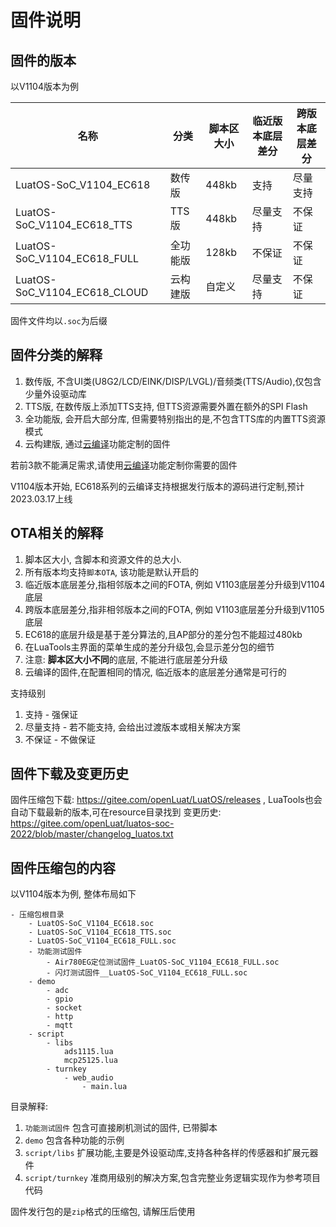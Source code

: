 # 固件说明

## 固件的版本

以V1104版本为例

|名称                        |分类    |脚本区大小|临近版本底层差分|跨版本底层差分|
|----------------------------|--------|---------|--------------|--------------|
|LuatOS-SoC_V1104_EC618      |数传版  |448kb    |支持           |尽量支持      |
|LuatOS-SoC_V1104_EC618_TTS  |TTS版   |448kb    |尽量支持       |不保证        |
|LuatOS-SoC_V1104_EC618_FULL |全功能版|128kb    |不保证         |不保证        |
|LuatOS-SoC_V1104_EC618_CLOUD|云构建版|自定义    |尽量支持       |不保证        |

固件文件均以`.soc`为后缀

## 固件分类的解释

1. 数传版, 不含UI类(U8G2/LCD/EINK/DISP/LVGL)/音频类(TTS/Audio),仅包含少量外设驱动库
2. TTS版, 在数传版上添加TTS支持, 但TTS资源需要外置在额外的SPI Flash
3. 全功能版, 会开启大部分库, 但需要特别指出的是,不包含TTS库的内置TTS资源模式
4. 云构建版, 通过[云编译](../../develop/compile/Cloud_compilation.md)功能定制的固件

若前3款不能满足需求,请使用[云编译](../../develop/compile/Cloud_compilation.md)功能定制你需要的固件

V1104版本开始, EC618系列的云编译支持根据发行版本的源码进行定制,预计2023.03.17上线

## OTA相关的解释

1. 脚本区大小, 含脚本和资源文件的总大小.
2. 所有版本均支持`脚本OTA`, 该功能是默认开启的
3. 临近版本底层差分,指相邻版本之间的FOTA, 例如 V1103底层差分升级到V1104底层
4. 跨版本底层差分,指非相邻版本之间的FOTA, 例如 V1103底层差分升级到V1105底层
5. EC618的底层升级是基于差分算法的,且AP部分的差分包不能超过480kb
6. 在LuaTools主界面的菜单生成的差分升级包,会显示差分包的细节
7. 注意: **脚本区大小不同**的底层, 不能进行底层差分升级
8. 云编译的固件,在配置相同的情况, 临近版本的底层差分通常是可行的

支持级别
1. 支持     - 强保证
2. 尽量支持 - 若不能支持, 会给出过渡版本或相关解决方案
3. 不保证   - 不做保证


## 固件下载及变更历史

固件压缩包下载: https://gitee.com/openLuat/LuatOS/releases , LuaTools也会自动下载最新的版本,可在resource目录找到
变更历史: https://gitee.com/openLuat/luatos-soc-2022/blob/master/changelog_luatos.txt

## 固件压缩包的内容

以V1104版本为例, 整体布局如下

```
- 压缩包根目录
    - LuatOS-SoC_V1104_EC618.soc
    - LuatOS-SoC_V1104_EC618_TTS.soc
    - LuatOS-SoC_V1104_EC618_FULL.soc
    - 功能测试固件
        - Air780EG定位测试固件_LuatOS-SoC_V1104_EC618_FULL.soc
        - 闪灯测试固件__LuatOS-SoC_V1104_EC618_FULL.soc
    - demo
        - adc
        - gpio
        - socket
        - http
        - mqtt
    - script
        - libs
            ads1115.lua
            mcp25125.lua
        - turnkey
            - web_audio
                - main.lua
```

目录解释:
1. `功能测试固件` 包含可直接刷机测试的固件, 已带脚本
2. `demo` 包含各种功能的示例
3. `script/libs` 扩展功能,主要是外设驱动库,支持各种各样的传感器和扩展元器件
4. `script/turnkey` 准商用级别的解决方案,包含完整业务逻辑实现作为参考项目代码

固件发行包的是`zip`格式的压缩包, 请解压后使用
